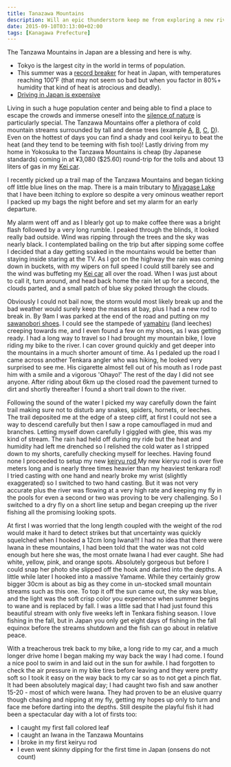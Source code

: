 ```yaml
---
title: Tanazawa Mountains
description: Will an epic thunderstorm keep me from exploring a new river in the Tanazawa Mountains???
date: 2015-09-10T03:13:00+02:00
tags: [Kanagawa Prefecture]
---
```

<div class=“text-lg m-2”>
<p class="mb-2">The Tanzawa Mountains in Japan are a blessing and here is why.
<ul>
 	<li>Tokyo is the largest city in the world in terms of population.</li>
 	<li>This summer was a <a href="https://www.japantimes.co.jp/news/2015/07/13/national/temperature-tops-38-niigata-tokyo-sees-years-first-heatstroke-death/#.VfC3b7RYqCI" target="_blank">record breaker</a> for heat in Japan, with temperatures reaching 100˚F (that may not seem so bad but when you factor in 80%+ humidity that kind of heat is atrocious and deadly).</li>
 	<li><a href="https://www.fallfishtenkara.com/toll-roads/" target="_blank" rel="noopener noreferrer">Driving in Japan is expensive</a></li>
</ul>
<p class="mt-2 mb-2">Living in such a huge population center and being able to find a place to escape the crowds and immerse oneself into the <a href="https://seattlebackpackersmagazine.com/cherish-the-silence-of-nature/" target="_blank" rel="noopener noreferrer">silence of nature</a> is particularly special. The Tanzawa Mountains offer a plethora of cold mountain streams surrounded by tall and dense trees (example <a href="https://www.fallfishtenkara.com/epidote-creek/" target="_blank" rel="noopener noreferrer">A</a>, <a href="https://www.fallfishtenkara.com/fujinogawa/" target="_blank" rel="noopener noreferrer">B</a>, <a href="https://www.fallfishtenkara.com/mizusawa-river-tokyo/" target="_blank" rel="noopener noreferrer">C</a>, <a href="https://www.fallfishtenkara.com/headwater-yozukugawa/" target="_blank"rel="noopener noreferrer">D</a>). Even on the hottest of days you can find a shady and cool keiryu to beat the heat (and they tend to be teeming with fish too)! Lastly driving from my home in Yokosuka to the Tanzawa Mountains is cheap (by Japanese standards) coming in at ¥3,080 ($25.60) round-trip for the tolls and about 13 liters of gas in my <a href="https://www.fallfishtenkara.com/japanese-kei-cars/" target="_blank" rel="noopener noreferrer">Kei car</a>.</p>

<p class="mb-2 mt-2">I recently picked up a trail map of the Tanzawa Mountains and began ticking off little blue lines on the map. There is a main tributary to <a href="https://www.fallfishtenkara.com/plum-rain/" target="_blank" rel="noopener noreferrer">Miyagase Lake</a> that I have been itching to explore so despite a very ominous weather report I packed up my bags the night before and set my alarm for an early departure.</p>



<p class="mb-2 mt-2">My alarm went off and as I blearly got up to make coffee there was a bright flash followed by a very long rumble. I peaked through the blinds, it looked really bad outside. Wind was ripping through the trees and the sky was nearly black. I contemplated bailing on the trip but after sipping some coffee I decided that a day getting soaked in the mountains would be better than staying inside staring at the TV. As I got on the highway the rain was coming down in buckets, with my wipers on full speed I could still barely see and the wind was buffeting my <a href="https://www.fallfishtenkara.com/japanese-kei-cars/" target="_blank" rel="noopener noreferrer">Kei car</a> all over the road. When I was just about to call it, turn around, and head back home the rain let up for a second, the clouds parted, and a small patch of blue sky poked through the clouds.</p>



<p class="mb-2 mt-2">Obviously I could not bail now, the storm would most likely break up and the bad weather would surely keep the masses at bay, plus I had a new rod to break in. By 9am I was parked at the end of the road and putting on my <a href="https://www.fallfishtenkara.com/sawanobori-stream-climbing-shoes/" target="_blank" rel="noopener noreferrer">sawanobori shoes</a>. I could see the stampede of <a href="https://www.fallfishtenkara.com/yamabirugawa/" target="_blank" rel="noopener noreferrer">yamabiru</a> (land leeches) creeping towards me, and I even found a few on my shoes, as I was getting ready. I had a long way to travel so I had brought my mountain bike, I love riding my bike to the river. I can cover ground quickly and get deeper into the mountains in a much shorter amount of time. As I pedaled up the road I came across another Tenkara angler who was hiking, he looked very surprised to see me. His cigarette almost fell out of his mouth as I rode past him with a smile and a vigorous 'Ohayo!' The rest of the day I did not see anyone. After riding about 6km up the closed road the pavement turned to dirt and shortly thereafter I found a short trail down to the river.</p>



<p class="mb-2 mt-2">Following the sound of the water I picked my way carefully down the faint trail making sure not to disturb any snakes, spiders, hornets, or leeches. The trail deposited me at the edge of a steep cliff, at first I could not see a way to descend carefully but then I saw a rope camouflaged in mud and branches. Letting myself down carefully I giggled with glee, this was my kind of stream. The rain had held off during my ride but the heat and humidity had left me drenched so I relished the cold water as I stripped down to my shorts, carefully checking myself for leeches. Having found none I proceeded to setup my new <a href="https://www.fallfishtenkara.com/my-tenkara-rods/" target="_blank" rel="noopener noreferrer">keiryu rod </a>My new kieryu rod is over five meters long and is nearly three times heavier than my heaviest tenkara rod! I tried casting with one hand and nearly broke my wrist (slightly exaggerated) so I switched to two hand casting. But it was not very accurate plus the river was flowing at a very high rate and keeping my fly in the pools for even a second or two was proving to be very challenging. So I switched to a dry fly on a short line setup and began creeping up the river fishing all the promising looking spots.</p>



<p class="mb-2 mt-2">At first I was worried that the long length coupled with the weight of the rod would make it hard to detect strikes but that uncertainty was quickly squelched when I hooked a 12cm long Iwana!!! I had no idea that there were Iwana in these mountains, I had been told that the water was not cold enough but here she was, the most ornate Iwana I had ever caught. She had white, yellow, pink, and orange spots. Absolutely gorgeous but before I could snap her photo she slipped off the hook and darted into the depths. A little while later I hooked into a massive Yamame. While they certainly grow bigger 30cm is about as big as they come in un-stocked small mountain streams such as this one. To top it off the sun came out, the sky was blue, and the light was the soft crisp color you experience when summer begins to wane and is replaced by fall. I was a little sad that I had just found this beautiful stream with only five weeks left in Tenkara fishing season. I love fishing in the fall, but in Japan you only get eight days of fishing in the fall equinox before the streams shutdown and the fish can go about in relative peace.</p>



<p class="mb-2 mt-2">With a treacherous trek back to my bike, a long ride to my car, and a much longer drive home I began making my way back the way I had come. I found a nice pool to swim in and laid out in the sun for awhile. I had forgotten to check the air pressure in my bike tires before leaving and they were pretty soft so I took it easy on the way back to my car so as to not get a pinch flat. It had been absolutely magical day; I had caught two fish and saw another 15-20 - most of which were Iwana. They had proven to be an elusive quarry though chasing and nipping at my fly, getting my hopes up only to turn and face me before darting into the depths. Still despite the playful fish it had been a spectacular day with a lot of firsts too:</p>
<ul>
 	<li>I caught my first fall colored leaf</li>
 	<li>I caught an Iwana in the Tanzawa Mountains</li>
 	<li>I broke in my first keiryu rod</li>
 	<li>I even went skinny dipping for the first time in Japan (onsens do not count)</li>
</ul></p>

<img class="w-8/12 rounded-lg shadow-lg mx-auto" src="" alt="" />
</div>